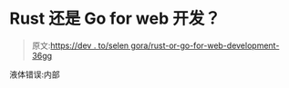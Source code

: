 # Rust 还是 Go for web 开发？

> 原文:[https://dev . to/selen gora/rust-or-go-for-web-development-36gg](https://dev.to/selengora/rust-or-go-for-web-development-36gg)

液体错误:内部